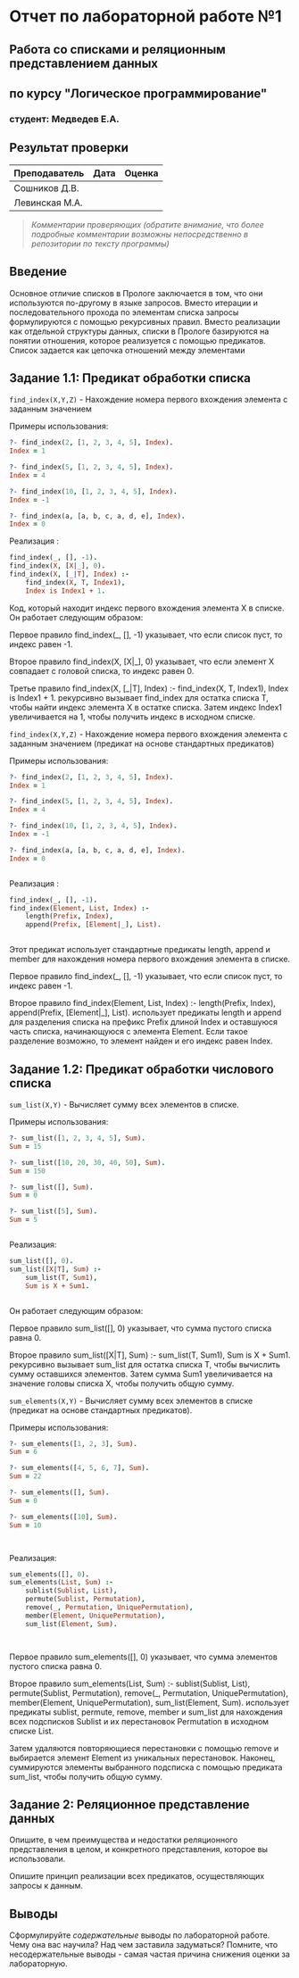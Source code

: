 # Отчет по лабораторной работе №1
## Работа со списками и реляционным представлением данных
## по курсу "Логическое программирование"

### студент: Медведев Е.А.

## Результат проверки

| Преподаватель     | Дата         |  Оценка       |
|-------------------|--------------|---------------|
| Сошников Д.В. |              |               |
| Левинская М.А.|              |               |

> *Комментарии проверяющих (обратите внимание, что более подробные комментарии возможны непосредственно в репозитории по тексту программы)*


## Введение

Основное отличие списков в Прологе заключается в том, что они используются по-другому в языке запросов. Вместо итерации и последовательного прохода по элементам списка запросы формулируются с помощью рекурсивных правил. Вместо реализации как отдельной структуры данных, списки в Прологе базируются на понятии отношения, которое реализуется с помощью предикатов. Список задается как цепочка отношений между элементами

## Задание 1.1: Предикат обработки списка

`find_index(X,Y,Z)` - Нахождение номера первого вхождения элемента с заданным значением

Примеры использования:
```prolog
?- find_index(2, [1, 2, 3, 4, 5], Index).
Index = 1

?- find_index(5, [1, 2, 3, 4, 5], Index).
Index = 4

?- find_index(10, [1, 2, 3, 4, 5], Index).
Index = -1

?- find_index(a, [a, b, c, a, d, e], Index).
Index = 0


```

Реализация :
```prolog
find_index(_, [], -1).
find_index(X, [X|_], 0).
find_index(X, [_|T], Index) :- 
    find_index(X, T, Index1), 
    Index is Index1 + 1.


```

Код, который находит индекс первого вхождения элемента X в списке. Он работает следующим образом:

Первое правило find_index(_, [], -1) указывает, что если список пуст, то индекс равен -1.
 
Второе правило find_index(X, [X|_], 0) указывает, что если элемент X совпадает с головой списка, то индекс равен 0.
 
Третье правило find_index(X, [_|T], Index) :- find_index(X, T, Index1), Index is Index1 + 1. рекурсивно вызывает find_index для остатка списка T, чтобы найти индекс элемента X в остатке списка. Затем индекс Index1 увеличивается на 1, чтобы получить индекс в исходном списке.


`find_index(X,Y,Z)` - Нахождение номера первого вхождения элемента с заданным значением (предикат на основе стандартных предикатов)

Примеры использования:
```prolog
?- find_index(2, [1, 2, 3, 4, 5], Index).
Index = 1

?- find_index(5, [1, 2, 3, 4, 5], Index).
Index = 4

?- find_index(10, [1, 2, 3, 4, 5], Index).
Index = -1

?- find_index(a, [a, b, c, a, d, e], Index).
Index = 0



```

Реализация :
```prolog
find_index(_, [], -1).
find_index(Element, List, Index) :-
    length(Prefix, Index),
    append(Prefix, [Element|_], List).



```

Этот предикат использует стандартные предикаты length, append и member для нахождения номера первого вхождения элемента в списке.

Первое правило find_index(_, [], -1) указывает, что если список пуст, то индекс равен -1. 

Второе правило find_index(Element, List, Index) :- length(Prefix, Index), append(Prefix, [Element|_], List). использует предикаты length и append для разделения списка на префикс Prefix длиной Index и оставшуюся часть списка, начинающуюся с элемента Element. Если такое разделение возможно, то элемент найден и его индекс равен Index.


## Задание 1.2: Предикат обработки числового списка

`sum_list(X,Y)` - Вычисляет сумму всех элементов в списке.

Примеры использования:
```prolog
?- sum_list([1, 2, 3, 4, 5], Sum).
Sum = 15

?- sum_list([10, 20, 30, 40, 50], Sum).
Sum = 150

?- sum_list([], Sum).
Sum = 0

?- sum_list([5], Sum).
Sum = 5



```

Реализация:
```prolog
sum_list([], 0).
sum_list([X|T], Sum) :- 
    sum_list(T, Sum1), 
    Sum is X + Sum1.



```

Он работает следующим образом:

Первое правило sum_list([], 0) указывает, что сумма пустого списка равна 0. 

Второе правило sum_list([X|T], Sum) :- sum_list(T, Sum1), Sum is X + Sum1. рекурсивно вызывает sum_list для остатка списка T, чтобы вычислить сумму оставшихся элементов. Затем сумма Sum1 увеличивается на значение головы списка X, чтобы получить общую сумму.


`sum_elements(X,Y)` - Вычисляет сумму всех элементов в списке (предикат на основе стандартных предикатов).

Примеры использования:
```prolog
?- sum_elements([1, 2, 3], Sum).
Sum = 6

?- sum_elements([4, 5, 6, 7], Sum).
Sum = 22

?- sum_elements([], Sum).
Sum = 0

?- sum_elements([10], Sum).
Sum = 10




```

Реализация:
```prolog
sum_elements([], 0).
sum_elements(List, Sum) :-
    sublist(Sublist, List),
    permute(Sublist, Permutation),
    remove(_, Permutation, UniquePermutation),
    member(Element, UniquePermutation),
    sum_list(Element, Sum).




```

Первое правило sum_elements([], 0) указывает, что сумма элементов пустого списка равна 0. 

Второе правило sum_elements(List, Sum) :- sublist(Sublist, List), permute(Sublist, Permutation), remove(_, Permutation, UniquePermutation), member(Element, UniquePermutation), sum_list(Element, Sum). использует предикаты sublist, permute, remove, member и sum_list для нахождения всех подсписков Sublist и их перестановок Permutation в исходном списке List.

Затем удаляются повторяющиеся перестановки с помощью remove и выбирается элемент Element из уникальных перестановок. Наконец, суммируются элементы выбранного подсписка с помощью предиката sum_list, чтобы получить общую сумму.


## Задание 2: Реляционное представление данных

Опишите, в чем преимущества и недостатки реляционного представления в целом, и конкретного представления, которое вы использовали.

Опишите принцип реализации всех предикатов, осуществляющих запросы к данным.

## Выводы

Сформулируйте *содержательные* выводы по лабораторной работе. Чему она вас научила? Над чем заставила задуматься? Помните, что несодержательные выводы -
самая частая причина снижения оценки за лабораторную.




